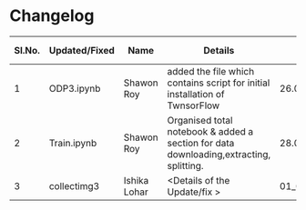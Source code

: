 # Changelog
| Sl.No. |         Updated/Fixed        |           Name         |               Details               |   Date   | Commit message |
|--------|------------------------------|------------------------|-------------------------------------|----------|----------------|
|  1     |  ODP3.ipynb       |     Shawon Roy         | added the file which contains script for initial installation of TwnsorFlow    |26.08.2024|1_26082024|
|2       |  Train.ipynb |Shawon Roy| Organised total notebook & added a section for data downloading,extracting, splitting.        |28.08.2024|2_28082024| 
| 3 | collectimg3 | Ishika Lohar | <Details of the Update/fix > | 01_09_2024 |  |

